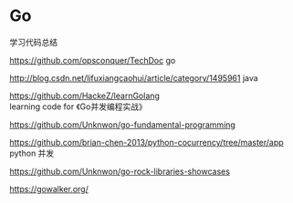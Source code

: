 # Go
学习代码总结


https://github.com/opsconquer/TechDoc    go

http://blog.csdn.net/lifuxiangcaohui/article/category/1495961    java


https://github.com/HackeZ/learnGolang  learning code for 《Go并发编程实战》

https://github.com/Unknwon/go-fundamental-programming  

https://github.com/brian-chen-2013/python-cocurrency/tree/master/app  python 并发

https://github.com/Unknwon/go-rock-libraries-showcases  

https://gowalker.org/
